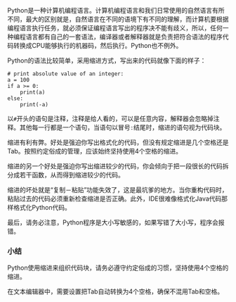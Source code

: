 Python是一种计算机编程语言。计算机编程语言和我们日常使用的自然语言有所不同，最大的区别就是，自然语言在不同的语境下有不同的理解，而计算机要根据编程语言执行任务，就必须保证编程语言写出的程序决不能有歧义，所以，任何一种编程语言都有自己的一套语法，编译器或者解释器就是负责把符合语法的程序代码转换成CPU能够执行的机器码，然后执行。Python也不例外。

Python的语法比较简单，采用缩进方式，写出来的代码就像下面的样子：

```
# print absolute value of an integer:
a = 100
if a >= 0:
    print(a)
else:
    print(-a)

```

以`#`开头的语句是注释，注释是给人看的，可以是任意内容，解释器会忽略掉注释。其他每一行都是一个语句，当语句以冒号`:`结尾时，缩进的语句视为代码块。

缩进有利有弊。好处是强迫你写出格式化的代码，但没有规定缩进是几个空格还是Tab。按照约定俗成的管理，应该始终坚持使用4个空格的缩进。

缩进的另一个好处是强迫你写出缩进较少的代码，你会倾向于把一段很长的代码拆分成若干函数，从而得到缩进较少的代码。

缩进的坏处就是“复制－粘贴”功能失效了，这是最坑爹的地方。当你重构代码时，粘贴过去的代码必须重新检查缩进是否正确。此外，IDE很难像格式化Java代码那样格式化Python代码。

最后，请务必注意，Python程序是大小写敏感的，如果写错了大小写，程序会报错。

### 小结

Python使用缩进来组织代码块，请务必遵守约定俗成的习惯，坚持使用4个空格的缩进。

在文本编辑器中，需要设置把Tab自动转换为4个空格，确保不混用Tab和空格。